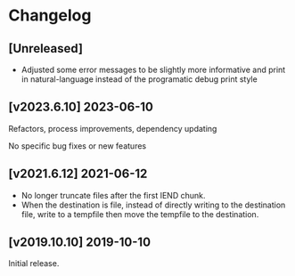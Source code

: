 # Changelog

## [Unreleased]
* Adjusted some error messages to be slightly more informative
  and print in natural-language instead of the programatic debug print style

## [v2023.6.10] 2023-06-10
Refactors, process improvements, dependency updating

No specific bug fixes or new features

## [v2021.6.12] 2021-06-12
* No longer truncate files after the first IEND chunk.
* When the destination is file, instead of directly writing to the destination file, write to a
  tempfile then move the tempfile to the destination.

## [v2019.10.10] 2019-10-10
Initial release.
